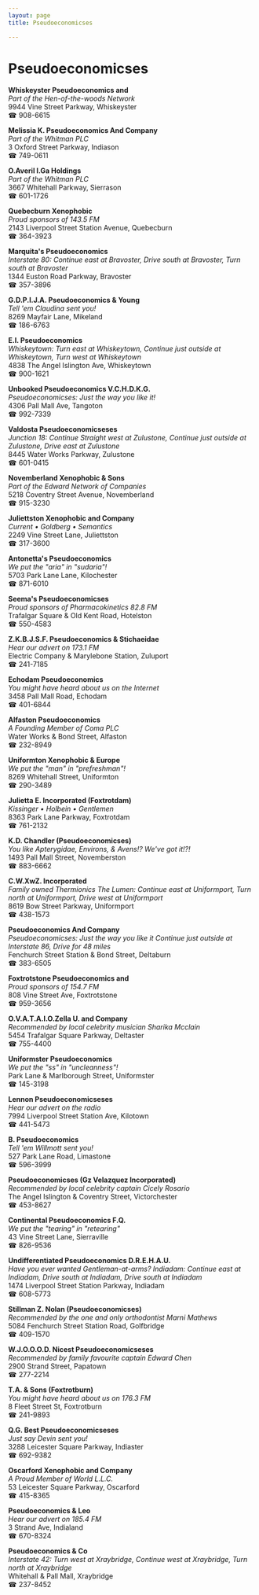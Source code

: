 ```yaml
---
layout: page 
title: Pseudoeconomicses

---
```



# Pseudoeconomicses


 **Whiskeyster Pseudoeconomics and**  
_Part of the Hen-of-the-woods Network_  
9944 Vine Street Parkway, Whiskeyster  
☎ 908-6615

**Melissia K. Pseudoeconomics And Company**  
_Part of the Whitman PLC_  
3 Oxford Street Parkway, Indiason  
☎ 749-0611

**O.Averil I.Ga Holdings**  
_Part of the Whitman PLC_  
3667 Whitehall Parkway, Sierrason  
☎ 601-1726

**Quebecburn Xenophobic**  
_Proud sponsors of 143.5 FM_  
2143 Liverpool Street Station Avenue, Quebecburn  
☎ 364-3923

**Marquita's Pseudoeconomics**  
_Interstate 80: Continue east at Bravoster, Drive south at Bravoster, Turn south at Bravoster_  
1344 Euston Road Parkway, Bravoster  
☎ 357-3896

**G.D.P.I.J.A. Pseudoeconomics & Young**  
_Tell 'em Claudina sent you!_  
8269 Mayfair Lane, Mikeland  
☎ 186-6763

**E.I. Pseudoeconomics**  
_Whiskeytown: Turn east at Whiskeytown, Continue just outside at Whiskeytown, Turn west at Whiskeytown_  
4838 The Angel Islington Ave, Whiskeytown  
☎ 900-1621

**Unbooked Pseudoeconomics V.C.H.D.K.G.**  
_Pseudoeconomicses: Just the way you like it!_  
4306 Pall Mall Ave, Tangoton  
☎ 992-7339

**Valdosta Pseudoeconomicseses**  
_Junction 18: Continue Straight west at Zulustone, Continue just outside at Zulustone, Drive east at Zulustone_  
8445 Water Works Parkway, Zulustone  
☎ 601-0415

**Novemberland Xenophobic & Sons**  
_Part of the Edward Network of Companies_  
5218 Coventry Street Avenue, Novemberland  
☎ 915-3230

**Juliettston Xenophobic and Company**  
_Current • Goldberg • Semantics_  
2249 Vine Street Lane, Juliettston  
☎ 317-3600

**Antonetta's Pseudoeconomics**  
_We put the "aria" in "sudaria"!_  
5703 Park Lane Lane, Kilochester  
☎ 871-6010

**Seema's Pseudoeconomicses**  
_Proud sponsors of Pharmacokinetics 82.8 FM_  
Trafalgar Square & Old Kent Road, Hotelston  
☎ 550-4583

**Z.K.B.J.S.F. Pseudoeconomics & Stichaeidae**  
_Hear our advert on 173.1 FM_  
Electric Company & Marylebone Station, Zuluport  
☎ 241-7185

**Echodam Pseudoeconomics**  
_You might have heard about us on the Internet_  
3458 Pall Mall Road, Echodam  
☎ 401-6844

**Alfaston Pseudoeconomics**  
_A Founding Member of Coma PLC_  
Water Works & Bond Street, Alfaston  
☎ 232-8949

**Uniformton Xenophobic & Europe**  
_We put the "man" in "prefreshman"!_  
8269 Whitehall Street, Uniformton  
☎ 290-3489

**Julietta E. Incorporated (Foxtrotdam)**  
_Kissinger • Holbein • Gentlemen_  
8363 Park Lane Parkway, Foxtrotdam  
☎ 761-2132

**K.D. Chandler (Pseudoeconomicses)**  
_You like Apterygidae, Environs, & Avens!? We've got it!?!_  
1493 Pall Mall Street, Novemberston  
☎ 883-6662

**C.W.XwZ. Incorporated**  
_Family owned Thermionics 
The Lumen: Continue east at Uniformport, Turn north at Uniformport, Drive west at Uniformport_  
8619 Bow Street Parkway, Uniformport  
☎ 438-1573

**Pseudoeconomics And Company**  
_Pseudoeconomicses: Just the way you like it 
Continue just outside at Interstate 86, Drive for 48 miles_  
Fenchurch Street Station & Bond Street, Deltaburn  
☎ 383-6505

**Foxtrotstone Pseudoeconomics and**  
_Proud sponsors of 154.7 FM_  
808 Vine Street Ave, Foxtrotstone  
☎ 959-3656

**O.V.A.T.A.I.O.Zella U. and Company**  
_Recommended by local celebrity musician Sharika Mcclain_  
5454 Trafalgar Square Parkway, Deltaster  
☎ 755-4400

**Uniformster Pseudoeconomics**  
_We put the "ss" in "uncleanness"!_  
Park Lane & Marlborough Street, Uniformster  
☎ 145-3198

**Lennon Pseudoeconomicseses**  
_Hear our advert on the radio_  
7994 Liverpool Street Station Ave, Kilotown  
☎ 441-5473

**B. Pseudoeconomics**  
_Tell 'em Willmott sent you!_  
527 Park Lane Road, Limastone  
☎ 596-3999

**Pseudoeconomicses (Gz Velazquez Incorporated)**  
_Recommended by local celebrity captain Cicely Rosario_  
The Angel Islington & Coventry Street, Victorchester  
☎ 453-8627

**Continental Pseudoeconomics F.Q.**  
_We put the "tearing" in "retearing"_  
43 Vine Street Lane, Sierraville  
☎ 826-9536

**Undifferentiated Pseudoeconomics D.R.E.H.A.U.**  
_Have you ever wanted Gentleman-at-arms? 
Indiadam: Continue east at Indiadam, Drive south at Indiadam, Drive south at Indiadam_  
1474 Liverpool Street Station Parkway, Indiadam  
☎ 608-5773

**Stillman Z. Nolan (Pseudoeconomicses)**  
_Recommended by the one and only orthodontist Marni Mathews_  
5084 Fenchurch Street Station Road, Golfbridge  
☎ 409-1570

**W.J.O.O.O.D. Nicest Pseudoeconomicseses**  
_Recommended by family favourite captain Edward Chen_  
2900 Strand Street, Papatown  
☎ 277-2214

**T.A. & Sons (Foxtrotburn)**  
_You might have heard about us on 176.3 FM_  
8 Fleet Street St, Foxtrotburn  
☎ 241-9893

**Q.G. Best Pseudoeconomicseses**  
_Just say Devin sent you!_  
3288 Leicester Square Parkway, Indiaster  
☎ 692-9382

**Oscarford Xenophobic and Company**  
_A Proud Member of World L.L.C._  
53 Leicester Square Parkway, Oscarford  
☎ 415-8365

**Pseudoeconomics & Leo**  
_Hear our advert on 185.4 FM_  
3 Strand Ave, Indialand  
☎ 670-8324

**Pseudoeconomics & Co**  
_Interstate 42: Turn west at Xraybridge, Continue west at Xraybridge, Turn north at Xraybridge_  
Whitehall & Pall Mall, Xraybridge  
☎ 237-8452

